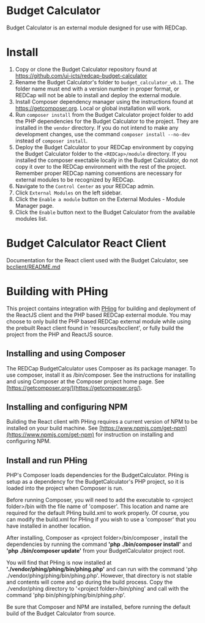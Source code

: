 # Budget Calculator

Budget Calculator is an external module designed for use with REDCap.

# Install

1. Copy or clone the Budget Calculator repository found at https://github.com/ui-icts/redcap-budget-calculator
2. Rename the Budget Calculator's folder to `budget_calculator_v0.1`. The folder name must end with a version number in proper format, or REDCap will not be able to install and deploy the external module.
3. Install Composer dependency manager using the instructions found at https://getcomposer.org. Local or global installation will work.
4. Run `composer install` from the Budget Calculator project folder to add the PHP dependencies for the Budget Calculator to the project. They are installed in the `vendor` directory. If you do not intend to make any development changes, use the command `composer install --no-dev` instead of `composer install`.
5. Deploy the Budget Calculator to your REDCap environment by copying the Budget Calculator folder to the `<REDCap>/module` directory. If you installed the composer exectable locally in the Budget Calculator, do not copy it over to the REDCap environment with the rest of the project. Remember proper REDCap naming conventions are necessary for external modules to be recognized by REDCap.
6. Navigate to the `Control Center` as your REDCap admin.
7. Click `External Modules` on the left sidebar.
8. Click the `Enable a module` button on the External Modules - Module Manager page.
9. Click the `Enable` button next to the Budget Calculator from the available modules list.

# Budget Calculator React Client

Documentation for the React client used with the Budget Calculator, see [bcclient/README.md](bcclient/)


# Building with PHing

This project contains integration with [PHing](https://www.phing.info/guide/hlhtml/#ch.gettingstarted) for building and
deployment of the ReactJS client and the PHP based REDCap external module. You may choose to only build the PHP based REDCap external module while using the prebuilt React client found in 'resources/bcclient', or fully build the project from the PHP and ReactJS source.

## Installing and using Composer

The REDCap BudgetCalculator uses Composer as its package manager. To use composer, install it as <project>/bin/composer. See the instructions for installing and using Composer at the Composer project home page. See [https://getcomposer.org/](https://getcomposer.org/).

## Installing and configuring NPM

Building the React client with PHing requires a current version of NPM to be installed on your build machine. See [https://www.npmjs.com/get-npm](https://www.npmjs.com/get-npm) for instruction on installing and configuring NPM.

## Install and run PHing

PHP's Composer loads dependencies for the BudgetCalculator. PHing is setup as a dependency for the BudgetCalculator's PHP project, so it is loaded into the project when Composer is run.

Before running Composer, you will need to add the executable to &lt;project folder&gt;/bin with the file name of 'composer'. This location and name are required for the default PHing build.xml to work properly. Of course, you can modify the build.xml for PHing if you wish to use a 'composer' that you have installed in another location.

After installing, Composer as &lt;project folder&gt;/bin/composer , install the dependencies by running the command **'php ./bin/composer install'** and **'php ./bin/composer update'** from your BudgetCalculator project root.

You will find that PHing is now installed at **'./vendor/phing/phing/bin/phing.php'** and can run with the command 'php ./vendor/phing/phing/bin/phing.php'. However, that directory is not stable and contents will come and go during the build process. Copy the ./vendor/phing directory to '&lt;project folder&gt;/bin/phing' and call with the command 'php bin/phing/phing/bin/phing.php'.

Be sure that Composer and NPM are installed, before running the default build of the Budget Calculator from source.